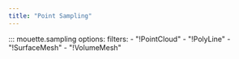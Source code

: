 ```yaml
---
title: "Point Sampling"
---
```


::: mouette.sampling
    options:
      filters:
        - "!PointCloud"
        - "!PolyLine"
        - "!SurfaceMesh"
        - "!VolumeMesh"